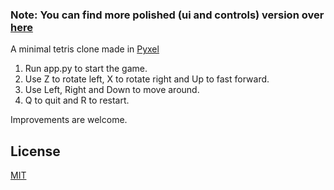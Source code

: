 ### Note: You can find more polished (ui and controls) version over [here](https://github.com/shivanju/pyxel-games/tree/master/Tetris)  
A minimal tetris clone made in [Pyxel](https://github.com/kitao/pyxel)

1. Run app.py to start the game.
2. Use Z to rotate left, X to rotate right and Up to fast forward.
3. Use Left, Right and Down to move around.
4. Q to quit and R to restart.

Improvements are welcome.

## License
[MIT](LICENSE.md)

